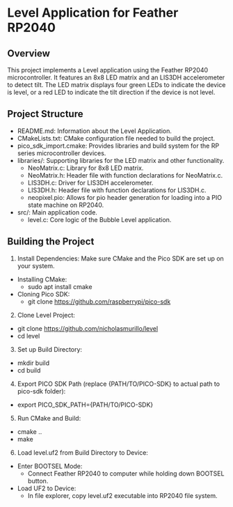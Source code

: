 # Level Application for Feather RP2040

## Overview
This project implements a Level application using the Feather RP2040 microcontroller. It features an 8x8 LED matrix and an LIS3DH accelerometer to detect tilt. The LED matrix displays four green LEDs to indicate the device is level, or a red LED to indicate the tilt direction if the device is not level.

## Project Structure
- README.md: Information about the Level Application.
- CMakeLists.txt: CMake configuration file needed to build the project.
- pico_sdk_import.cmake: Provides libraries and build system for the RP series microcontroller devices.
- libraries/: Supporting libraries for the LED matrix and other functionality.
  - NeoMatrix.c: Library for 8x8 LED matrix.
  - NeoMatrix.h: Header file with function declarations for NeoMatrix.c.
  - LIS3DH.c: Driver for LIS3DH accelerometer.
  - LIS3DH.h: Header file  with function declarations for LIS3DH.c.
  - neopixel.pio: Allows for pio header generation for loading into a PIO state machine on RP2040.
- src/: Main application code.
  - level.c: Core logic of the Bubble Level application.

## Building the Project
1. Install Dependencies: Make sure CMake and the Pico SDK are set up on your system.
  - Installing CMake:
    - sudo apt install cmake
  - Cloning Pico SDK:
    - git clone https://github.com/raspberrypi/pico-sdk

2. Clone Level Project:
  - git clone https://github.com/nicholasmurillo/level
  - cd level

3. Set up Build Directory:
  - mkdir build
  - cd build

4. Export PICO SDK Path (replace {PATH/TO/PICO-SDK} to actual path to pico-sdk folder):
  - export PICO_SDK_PATH={PATH/TO/PICO-SDK}

5. Run CMake and Build:
  - cmake ..
  - make

6. Load level.uf2 from Build Directory to Device:
  - Enter BOOTSEL Mode:
    - Connect Feather RP2040 to computer while holding down BOOTSEL button.
  - Load UF2 to Device:
    - In file explorer, copy level.uf2 executable into RP2040 file system.
